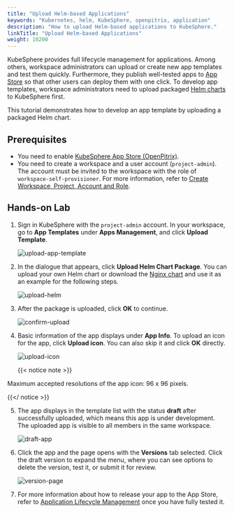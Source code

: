 ```yaml
---
title: "Upload Helm-based Applications"
keywords: "Kubernetes, helm, KubeSphere, openpitrix, application"
description: "How to upload Helm-based applications to KubeSphere."
linkTitle: "Upload Helm-based Applications"
weight: 10200
---
```


KubeSphere provides full lifecycle management for applications. Among others, workspace administrators can upload or create new app templates and test them quickly. Furthermore, they publish well-tested apps to [App Store](../../application-store/) so that other users can deploy them with one click. To develop app templates, workspace administrators need to upload packaged [Helm charts](https://helm.sh/) to KubeSphere first.

This tutorial demonstrates how to develop an app template by uploading a packaged Helm chart.

## Prerequisites

- You need to enable [KubeSphere App Store (OpenPitrix)](../../pluggable-components/app-store/).
- You need to create a workspace and a user account (`project-admin`). The account must be invited to the workspace with the role of `workspace-self-provisioner`. For more information, refer to [Create Workspace, Project, Account and Role](../../quick-start/create-workspace-and-project/).

## Hands-on Lab

1. Sign in KubeSphere with the `project-admin` account. In your workspace, go to **App Templates** under **Apps Management**, and click **Upload Template**. 

    ![upload-app-template](/images/docs/workspace-administration/upload-helm-based-application/upload-app-template.jpg)

2. In the dialogue that appears, click **Upload Helm Chart Package**. You can upload your own Helm chart or download the [Nginx chart](/files/application-templates/nginx-0.1.0.tgz) and use it as an example for the following steps.

    ![upload-helm](/images/docs/workspace-administration/upload-helm-based-application/upload-helm.jpg)

3. After the package is uploaded, click **OK** to continue.

    ![confirm-upload](/images/docs/workspace-administration/upload-helm-based-application/confirm-upload.jpg)

4. Basic information of the app displays under **App Info**. To upload an icon for the app, click **Upload icon**. You can also skip it and click **OK** directly.

    ![upload-icon](/images/docs/workspace-administration/upload-helm-based-application/upload-icon.jpg)
    
    {{< notice note >}}

Maximum accepted resolutions of the app icon: 96 x 96 pixels.

{{</ notice >}}

5. The app displays in the template list with the status **draft** after successfully uploaded, which means this app is under development. The uploaded app is visible to all members in the same workspace.

    ![draft-app](/images/docs/workspace-administration/upload-helm-based-application/draft-app.jpg)

6. Click the app and the page opens with the **Versions** tab selected. Click the draft version to expand the menu, where you can see options to delete the version, test it, or submit it for review.

    ![version-page](/images/docs/workspace-administration/upload-helm-based-application/version-page.jpg)

7. For more information about how to release your app to the App Store, refer to [Application Lifecycle Management](../../application-store/app-lifecycle-management/#step-2-upload-and-submit-application) once you have fully tested it.
